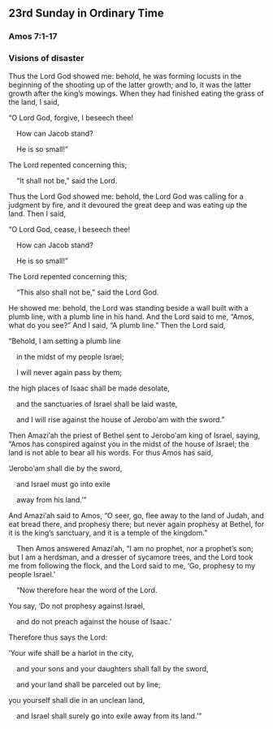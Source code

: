 ## 23rd Sunday in Ordinary Time

### Amos 7:1-17

### Visions of disaster

Thus the Lord God showed me: behold, he was forming locusts in the beginning of the shooting up of the latter growth; and lo, it was the latter growth after the king’s mowings. When they had finished eating the grass of the land, I said,

“O Lord God, forgive, I beseech thee!

    How can Jacob stand?

    He is so small!”

The Lord repented concerning this;

    “It shall not be,” said the Lord.

Thus the Lord God showed me: behold, the Lord God was calling for a judgment by fire, and it devoured the great deep and was eating up the land. Then I said,

“O Lord God, cease, I beseech thee!

    How can Jacob stand?

    He is so small!”

The Lord repented concerning this;

    “This also shall not be,” said the Lord God.

He showed me: behold, the Lord was standing beside a wall built with a plumb line, with a plumb line in his hand. And the Lord said to me, “Amos, what do you see?” And I said, “A plumb line.” Then the Lord said,

“Behold, I am setting a plumb line

    in the midst of my people Israel;

    I will never again pass by them;

the high places of Isaac shall be made desolate,

    and the sanctuaries of Israel shall be laid waste,

    and I will rise against the house of Jeroboʹam with the sword.”

Then Amaziʹah the priest of Bethel sent to Jeroboʹam king of Israel, saying, “Amos has conspired against you in the midst of the house of Israel; the land is not able to bear all his words. For thus Amos has said,

‘Jeroboʹam shall die by the sword,

    and Israel must go into exile

    away from his land.’”

And Amaziʹah said to Amos, “O seer, go, flee away to the land of Judah, and eat bread there, and prophesy there; but never again prophesy at Bethel, for it is the king’s sanctuary, and it is a temple of the kingdom.”

    Then Amos answered Amaziʹah, “I am no prophet, nor a prophet’s son; but I am a herdsman, and a dresser of sycamore trees, and the Lord took me from following the flock, and the Lord said to me, ‘Go, prophesy to my people Israel.’ 

    “Now therefore hear the word of the Lord.

You say, ‘Do not prophesy against Israel,

    and do not preach against the house of Isaac.’

Therefore thus says the Lord:

‘Your wife shall be a harlot in the city,

    and your sons and your daughters shall fall by the sword,

    and your land shall be parceled out by line;

you yourself shall die in an unclean land,

    and Israel shall surely go into exile away from its land.’”